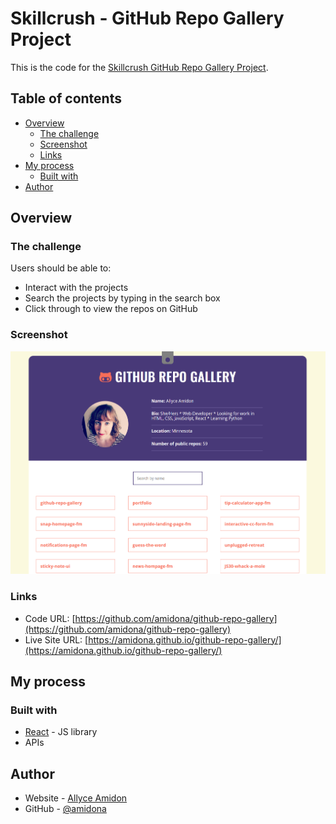 # Skillcrush - GitHub Repo Gallery Project

This is the code for the [Skillcrush GitHub Repo Gallery Project](https://skillcrush.com/). 

## Table of contents

- [Overview](#overview)
  - [The challenge](#the-challenge)
  - [Screenshot](#screenshot)
  - [Links](#links)
- [My process](#my-process)
  - [Built with](#built-with)
- [Author](#author)

## Overview

### The challenge

Users should be able to:

- Interact with the projects
- Search the projects by typing in the search box
- Click through to view the repos on GitHub

### Screenshot

![screenshot](./img/screenshot.png)

### Links

- Code URL: [https://github.com/amidona/github-repo-gallery](https://github.com/amidona/github-repo-gallery)
- Live Site URL: [https://amidona.github.io/github-repo-gallery/](https://amidona.github.io/github-repo-gallery/)

## My process

### Built with

- [React](https://reactjs.org/) - JS library
- APIs

## Author

- Website - [Allyce Amidon](https://allyceamidon.com/)
- GitHub - [@amidona](https://github.com/amidona)


